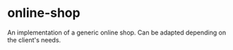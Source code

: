 # online-shop
An implementation of a generic online shop. Can be adapted depending on the client's needs.

